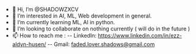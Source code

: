 - 👋 Hi, I’m @SHADOWZXCV
- 👀 I’m interested in AI, ML, Web development in general.
- 🌱 I’m currently learning ML, AI in python.
- 💞️ I’m looking to collaborate on nothing currently ( will do in the future )
- 📫 How to reach me : 
-- LinkedIn: https://www.linkedin.com/in/ezz-aldyn-husen/
-- Gmail: faded.lover.shadows@gmail.com

<!---
SHADOWZXCV/SHADOWZXCV is a ✨ special ✨ repository because its `README.md` (this file) appears on your GitHub profile.
You can click the Preview link to take a look at your changes.
--->
